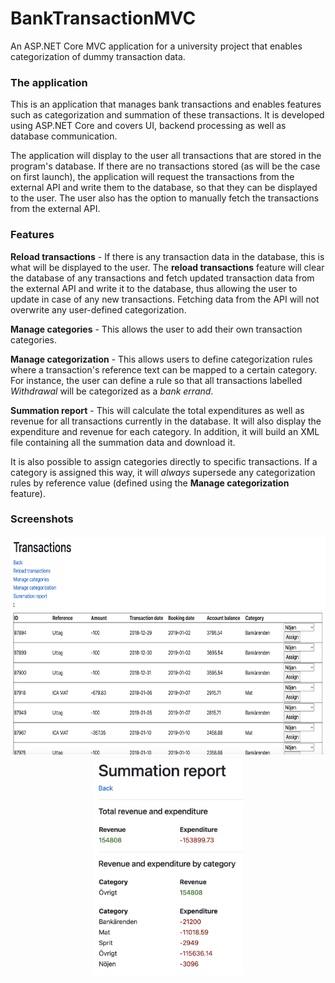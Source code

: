 # BankTransactionMVC
An ASP.NET Core MVC application for a university project that enables categorization of dummy transaction data.

### The application
This is an application that manages bank transactions and enables features such as categorization and summation of these transactions. It is developed using ASP.NET Core and covers UI, backend processing as well as database communication.

The application will display to the user all transactions that are stored in the program's database. If there are no transactions stored (as will be the case on first launch), the application will request the transactions from the external API and write them to the database, so that they can be displayed to the user. The user also has the option to manually fetch the transactions from the external API.

### Features
**Reload transactions** - If there is any transaction data in the database, this is what will be displayed to the user. The **reload transactions** feature will clear the database of any transactions and fetch updated transaction data from the external API and write it to the database, thus allowing the user to update in case of any new transactions. Fetching data from the API will not overwrite any user-defined categorization.

**Manage categories** - This allows the user to add their own transaction categories.

**Manage categorization** - This allows users to define categorization rules where a transaction's reference text can be mapped to a certain category. For instance, the user can define a rule so that all transactions labelled *Withdrawal* will be categorized as a *bank errand*.

**Summation report** - This will calculate the total expenditures as well as revenue for all transactions currently in the database. It will also display the expenditure and revenue for each category. In addition, it will build an XML file containing all the summation data and download it.

It is also possible to assign categories directly to specific transactions. If a category is assigned this way, it will *always* supersede any categorization rules by reference value (defined using the **Manage categorization** feature).

### Screenshots
<p align="center">
  <img src="screenshots/list_transactions.png" height="350" title="List transactions">
  <img src="screenshots/summation_report.png" height="350" title="Summation report">
</p>
